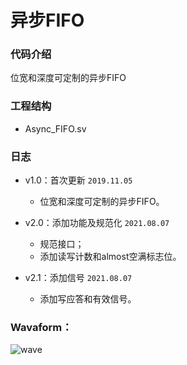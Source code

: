 # 异步FIFO
### 代码介绍
位宽和深度可定制的异步FIFO

### 工程结构

- Async_FIFO.sv   

### 日志

* v1.0：首次更新 `2019.11.05`
    * 位宽和深度可定制的异步FIFO。

* v2.0：添加功能及规范化 `2021.08.07`
   * 规范接口；
   * 添加读写计数和almost空满标志位。

* v2.1：添加信号 `2021.08.07`
   * 添加写应答和有效信号。

### Wavaform：
![wave](https://raw.githubusercontent.com/Verdvana/Async_FIFO/master/simulation/data/wave.png)
